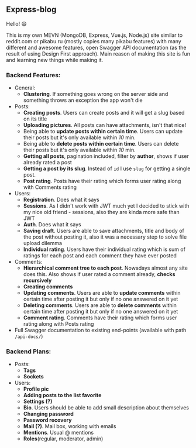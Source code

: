 ## Express-blog

Hello! :smile: 

This is my own MEVN (MongoDB, Express, Vue.js, Node.js) site similar to reddit.com or pikabu.ru (mostly copies many pikabu features) with many different and awesome features, open Swagger API documentation (as the result of using Design First approach). Main reason of making this site is fun and learning new things while making it.


### Backend Features:
- General:
	- **Clustering**. If something goes wrong on the server side and something throws an exception the app won't
	die
- Posts:
	- **Creating posts**. Users can create posts and it will get a slug based on its title
	- **Uploading pictures**. All posts can have attachments, isn't that nice!
	- Being able to **update posts within certain time**. Users can update their posts but it's only available within *10* min.
	- Being able to **delete posts within certain time**. Users can delete their posts but it's only available within *10* min.
	- **Getting all posts**, pagination included, filter by **author**, shows if user already rated a post
	- **Getting a post by its slug**. Instead of `id` I use `slug` for getting a single post.
	- **Post rating**. Posts have their rating which forms user rating along with Comments rating
- Users: 
	- **Registration**. Does what it says
	- **Sessions**. As I didn't work with JWT much yet I decided to stick with my nice old friend - sessions, also they are kinda more safe than JWT
	- **Auth**. Does what it says
	- **Saving draft**. Users are able to save attachments, title and body of the post without posting it, also it was a necessary step to solve file upload dilemma
	- **Individual rating**. Users have their individual rating which is sum of ratings for each post and 
	each comment they have ever posted
- Comments:
	- **Hierarchical comment tree to each post**. Nowadays almost any site does this. Also shows if user rated a
	comment already, **checks recursively**
	- **Creating comments**
	- **Updating comments**. Users are able to **update comments** within certain time after posting it but only if no one answered on it yet
	- **Deleting comments**. Users are able to **delete comments** within certain time after posting it but only if no one answered on it yet
	- **Comment rating**. Comments have their rating which forms user rating along with Posts rating
- Full Swagger documentation to existing end-points (available with path `/api-docs/`)

### Backend Plans:

- Posts:
	- **Tags**
	- **Sockets**
- Users:
	- **Profile pic**
	- **Adding posts to the list favorite**
	- **Settings (?)**
	- **Bio**. Users should be able to add small description about themselves 
	- **Changing password**
	- **Password recovery**
	- **Mail (?)**. Mail box, working with emails
	- **Mentions**. Usual @ mentions
	- **Roles**(regular, moderator, admin)